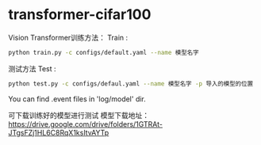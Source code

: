 # transformer-cifar100

Vision Transformer训练方法：
Train :
```bash
python train.py -c configs/default.yaml --name 模型名字
```
测试方法
Test :
```bash
python test.py -c configs/defaul.yaml --name 模型名字 -p 导入的模型的位置
```
<!-- 
Resnet训练方法：
train:
```bash
python train.py -net resnet50 -gpu
```
test：
```bash
python test.py -net resnet50 -weights 导入的模型的位置 -gpu
``` -->

You can find .event files in 'log/model' dir.

可下载训练好的模型进行测试
模型下载地址：https://drive.google.com/drive/folders/1GTRAt-JTgsFZj1HL6C8RqX1ksItvAYTp
